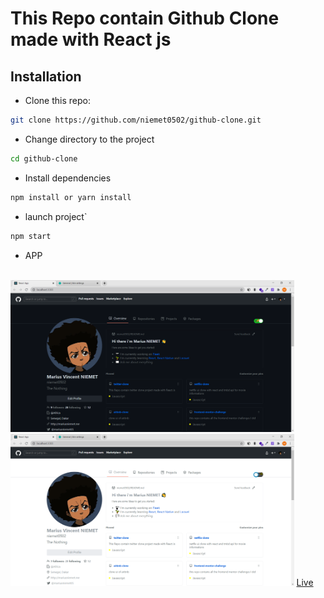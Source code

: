 
# This Repo contain Github Clone made with React js


## Installation

* Clone this repo:

```bash
git clone https://github.com/niemet0502/github-clone.git
```

* Change directory to the project

```bash
cd github-clone
```

* Install dependencies

```bash
npm install or yarn install
```

* launch project`

```bash
npm start
```

* APP
<br>
<img width="90%" src="src/assets/images/dark-mode.PNG">
<br>
<img width="90%" src="src/assets/images/light-mode.PNG">
<a href="https://twitter-clone-mar.netlify.app/" target="_blank">Live</a>
